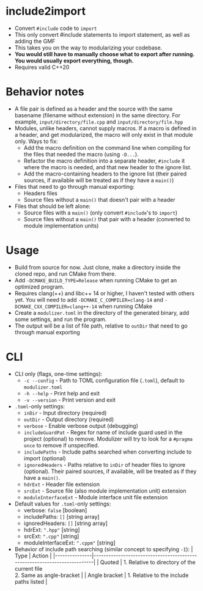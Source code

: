 # include2import
- Convert ```#include``` code to ```import```
- This only convert #include statements to import statement, as well as adding the GMF
- This takes you on the way to modularizing your codebase.
- **You would still have to manually choose what to export after running. You would usually export everything, though.**
- Requires valid C++20

# Behavior notes
- A file pair is defined as a header and the source with the same basename (filename without extension) in the same directory. For example, ```input/directory/file.cpp``` and ```input/directory/file.hpp```
- Modules, unlike headers, cannot supply macros. If a macro is defined in a header, and get modularized, the macro will only exist in that module only. Ways to fix:
    - Add the macro definition on the command line when compiling for the files that needed the macro (using ```-D...```).
    - Refactor the macro definition into a separate header, ```#include``` it where the macro is needed, and that new header to the ignore list.
    - Add the macro-containing headers to the ignore list (their paired sources, if available will be treated as if they have a ```main()```)
- Files that need to go through manual exporting:
    - Headers files
    - Source files without a ```main()``` that doesn't pair with a header
- Files that should be left alone:
    - Source files with a ```main()``` (only convert ```#include```'s to ```import```)
    - Source files without a ```main()``` that pair with a header (converted to module implementation units)

# Usage
- Build from source for now. Just clone, make a directory inside the cloned repo, and run CMake from there.
- Add ```-DCMAKE_BUILD_TYPE=Release``` when running CMake to get an optimized program.
- Requires clang(++) and libc++ 14 or higher, I haven't tested with others yet. You will need to add  ```-DCMAKE_C_COMPILER=clang-14``` and ```-DCMAKE_CXX_COMPILER=clang++-14``` when running CMake
- Create a ```modulizer.toml``` in the directory of the generated binary, add some settings, and run the program.
- The output will be a list of file path, relative to ```outDir``` that need to go through manual exporting

# CLI
  - CLI only (flags, one-time settings):
      -  ```-c --config``` - Path to TOML configuration file (```.toml```), default to ```modulizer.toml```
      -  ```-h --help``` - Print help and exit
      -  ```-v --version``` - Print version and exit
  - ```.toml```-only settings:
      - ```inDir``` - Input directory (required)
      - ```outDir``` - Output directory (required)
      - ```verbose``` - Enable verbose output (debugging)
      - ```includeGuardPat``` - Regex for name of include guard used in the project (optional) to remove. Modulizer will try to look for a ```#pragma once``` to remove if unspecified.
      - ```includePaths``` - Include paths searched when converting include to import (optional)
      - ```ignoredHeaders``` - Paths relative to ```inDir``` of header files to ignore (optional). Their paired sources, if available, will be treated as if they have a ```main()```.
      - ```hdrExt``` - Header file extension
      - ```srcExt``` - Source file (also module implementation unit) extension
      - ```moduleInterfaceExt``` - Module interface unit file extension
  - Default values for ```.toml```-only settings:
      - verbose: ```false``` [boolean]
      - includePaths: ```[]``` [string array]
      - ignoredHeaders: ```[]``` [string array]
      - hdrExt: ```".hpp"``` [string]
      - srcExt: ```".cpp"``` [string]
      - moduleInterfaceExt: ```".cppm"``` [string]
  - Behavior of include path searching (similar concept to specifying ```-I```):
| Type          | Action                                                                   |
|---------------|--------------------------------------------------------------------------|
| Quoted        | 1. Relative to directory of the current file<br>2. Same as angle-bracket |
| Angle bracket | 1. Relative to the include paths listed                                  |